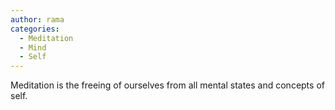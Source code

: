 ```yaml
---
author: rama
categories:
  - Meditation
  - Mind
  - Self
---
```


Meditation is the freeing of ourselves from all mental states and concepts of self.
